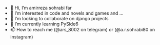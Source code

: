 - 👋 Hi, I’m amirreza sohrabi far
- 👀 I’m interested in code and novels and games and ...
- 💞️ I’m looking to collaborate on django projects
- 🌱 I’m currently learning PySide6
- 📫 How to reach me (@ars_8002 on telegram) or (@a.r.sohrabi80 on instagram)

<!---
amirreza8002/amirreza8002 is a ✨ special ✨ repository because its `README.md` (this file) appears on your GitHub profile.
You can click the Preview link to take a look at your changes.
--->
